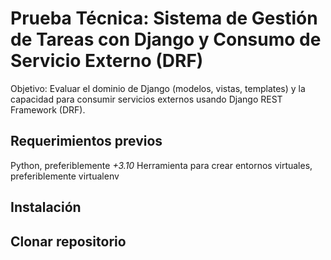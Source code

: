 # Prueba Técnica: Sistema de Gestión de Tareas con Django y Consumo de Servicio Externo (DRF)

Objetivo: Evaluar el dominio de Django (modelos, vistas, templates) y la capacidad para consumir servicios externos usando Django REST Framework (DRF).

## Requerimientos previos 

Python, preferiblemente *+3.10*
Herramienta para crear entornos virtuales, preferiblemente virtualenv  

## Instalación 

## Clonar repositorio 

```bash

```



